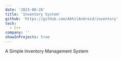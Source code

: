 ```yaml
---
date: '2023-08-28'
title: 'Inventory System'
github: 'https://github.com/AkhilAndroid/inventory'
tech:
  - C++
company: ''
showInProjects: true
---
```


A Simple Inventory Management System
